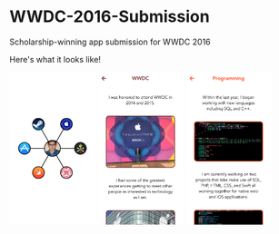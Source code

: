 # WWDC-2016-Submission
Scholarship-winning app submission for WWDC 2016

Here's what it looks like!

<img src="https://raw.githubusercontent.com/grago1999/WWDC-2016-Submission/master/sample1.png" width=30%>
<img src="https://raw.githubusercontent.com/grago1999/WWDC-2016-Submission/master/sample2.png" width=30%>
<img src="https://raw.githubusercontent.com/grago1999/WWDC-2016-Submission/master/sample3.png" width=30%>
